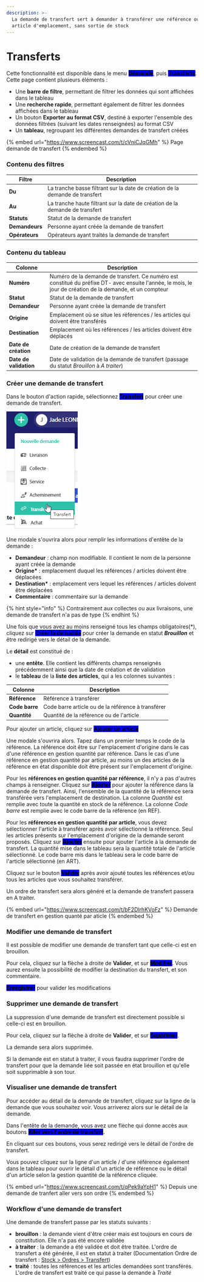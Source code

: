 ```yaml
---
description: >-
  La demande de transfert sert à demander à transférer une référence ou un
  article d'emplacement, sans sortie de stock
---
```


# Transferts

&#x20;Cette fonctionnalité est disponible dans le menu <mark style="background-color:blue;">**Demande**</mark>, puis <mark style="background-color:blue;">**Transferts**</mark>. Cette page contient plusieurs éléments :&#x20;

* Une **barre de filtre**, permettant de filtrer les données qui sont affichées dans le tableau
* Une **recherche rapide**, permettant également de filtrer les données affichées dans le tableau
* Un bouton **Exporter au format CSV**, destiné à exporter l'ensemble des données filtrées (suivant les dates renseignées) au format CSV
* Un **tableau**, regroupant les différentes demandes de transfert créées

{% embed url="https://www.screencast.com/t/cVniCJqGMh" %}
Page demande de transfert
{% endembed %}

### Contenu des filtres

| Filtre         | Description                                                                  |
| -------------- | ---------------------------------------------------------------------------- |
| **Du**         | La tranche basse filtrant sur la date de création de la demande de transfert |
| **Au**         | La tranche haute filtrant sur la date de création de la demande de transfert |
| **Statuts**    | Statut de la demande de transfert                                            |
| **Demandeurs** | Personne ayant créée la demande de transfert                                 |
| **Opérateurs** | Opérateurs ayant traités la demande de transfert                             |

### Contenu du tableau

| Colonne                | Description                                                                                                                                                |
| ---------------------- | ---------------------------------------------------------------------------------------------------------------------------------------------------------- |
| **Numéro**             | Numéro de la demande de transfert. Ce numéro est constitué du préfixe DT- avec ensuite l'année, le mois, le jour de création de la demande, et un compteur |
| **Statut**             | Statut de la demande de transfert                                                                                                                          |
| **Demandeur**          | Personne ayant créée la demande de transfert                                                                                                               |
| **Origine**            | Emplacement où se situe les références / les articles qui doivent être transférés                                                                          |
| **Destination**        | Emplacement où les références / les articles doivent être déplacés                                                                                         |
| **Date de création**   | Date de création de la demande de transfert                                                                                                                |
| **Date de validation** | Date de validation de la demande de transfert (passage du statut _Brouillon_ à _A traiter_)                                                                |

### Créer une demande de transfert

Dans le bouton d'action rapide, sélectionnez <mark style="background-color:blue;">**Transfert**</mark> pour créer une demande de transfert.

![](<../../../.gitbook/assets/image (81).png>)

Une modale s'ouvrira alors pour remplir les informations d'entête de la demande :&#x20;

* **Demandeur** : champ non modifiable. Il contient le nom de la personne ayant créée la demande
* **Origine\*** : emplacement duquel les références / articles doivent être déplacées
* **Destination\*** : emplacement vers lequel les références / articles doivent être déplacées
* **Commentaire** : commentaire sur la demande

{% hint style="info" %}
Contrairement aux collectes ou aux livraisons, une demande de transfert n'a pas de type
{% endhint %}

Une fois que vous avez au moins renseigné tous les champs obligatoires(\*), cliquez sur <mark style="background-color:blue;">**Créer la demande**</mark> pour créer la demande en statut _**Brouillon**_ et être redirigé vers le détail de la demande.

Le **détail** est constitué de :&#x20;

* une **entête**. Elle contient les différents champs renseignés précédemment ainsi que la date de création et de validation&#x20;
* le **tableau** de la **liste des articles**, qui a les colonnes suivantes :&#x20;

| Colonne        | Description                                        |
| -------------- | -------------------------------------------------- |
| **Référence**  | Référence à transférer                             |
| **Code barre** | Code barre article ou de la référence à transférer |
| **Quantité**   | Quantité de la référence ou de l'article           |

Pour ajouter un article, cliquez sur <mark style="background-color:blue;">**Ajouter un article**</mark>

Une modale s'ouvrira alors. Tapez dans un premier temps le code de la référence. La référence doit être sur l'emplacement d'origine dans le cas d'une référence en gestion quantité par référence. Dans le cas d'une référence en gestion quantité par article, au moins un des articles de la référence en état disponible doit être présent sur l'emplacement d'origine.

Pour les **références en gestion quantité par référence**, il n'y a pas d'autres champs à renseigner. Cliquez sur <mark style="background-color:blue;">**Ajouter**</mark> pour ajouter la référence dans la demande de transfert. Ainsi, l'ensemble de la quantité de la référence sera transférée vers l'emplacement de destination. La colonne _Quantité_ est remplie avec toute la quantité en stock de la référence. La colonne _Code barre_ est remplie avec le code barre de la référence (en REF).

Pour les **références en gestion quantité par article**, vous devez sélectionner l'article à transférer après avoir sélectionné la référence. Seul les articles présents sur l'emplacement d'origine de la demande seront proposés. Cliquez sur <mark style="background-color:blue;">**Ajouter**</mark> ensuite pour ajouter l'article à la demande de transfert. La quantité mise dans le tableau sera la quantité totale de l'article sélectionné. Le code barre mis dans le tableau sera le code barre de l'article sélectionné (en ART).

Cliquez sur le bouton <mark style="background-color:blue;">**Valider**</mark> après avoir ajouté toutes les références et/ou tous les articles que vous souhaitez transférer.&#x20;

Un ordre de transfert sera alors généré et la demande de transfert passera en A traiter.&#x20;

{% embed url="https://www.screencast.com/t/bF2DlrhKVoFz" %}
Demande de transfert en gestion quanté par aticle
{% endembed %}

### Modifier une demande de transfert

Il est possible de modifier une demande de transfert tant que celle-ci est en brouillon.

Pour cela, cliquez sur la flèche à droite de **Valider**, et sur <mark style="background-color:blue;">**Modifier**</mark>. Vous aurez ensuite la possibilité de modifier la destination du transfert, et son commentaire.

<mark style="background-color:blue;">**Enregistrer**</mark> pour valider les modifications

### Supprimer une demande de transfert

La suppression d'une demande de transfert est directement possible si celle-ci est en brouillon.

Pour cela, cliquez sur la flèche à droite de **Valider**, et sur <mark style="background-color:blue;">**Supprimer**</mark>.&#x20;

La demande sera alors supprimée.

Si la demande est en statut à traiter, il vous faudra supprimer l'ordre de transfert pour que la demande liée soit passée en état brouillon et qu'elle soit supprimable à son tour.

### Visualiser une demande de transfert

Pour accéder au détail de la demande de transfert, cliquez sur la ligne de la demande que vous souhaitez voir. Vous arriverez alors sur le détail de la demande.&#x20;

Dans l'entête de la demande, vous avez une flèche qui donne accès aux boutons <mark style="background-color:blue;">**Aller vers l'ordre de transfert**</mark>**.**&#x20;

En cliquant sur ces boutons, vous serez redirigé vers le détail de l'ordre de transfert.

Vous pouvez cliquez sur la ligne d'un article / d'une référence également dans le tableau pour ouvrir le détail d'un article de référence ou le détail d'un article selon la gestion quantité de la référence cliquée.&#x20;

{% embed url="https://www.screencast.com/t/qPek9aYpH1" %}
Depuis une demande de tranfert aller vers son ordre
{% endembed %}

### Workflow d'une demande de transfert

Une demande de transfert passe par les statuts suivants :&#x20;

* **brouillon** : la demande vient d'être créer mais est toujours en cours de constitution. Elle n'a pas été encore validée
* **à traiter** : la demande a été validée et doit être traitée. L'ordre de transfert a été générée, il est en statut à traiter (Documentation Ordre de transfert : [Stock > Ordres > Transfert](../../../stock/fonctionnalites-web/ordres/transferts.md))
* **traité** : toutes les références et les articles demandées sont transférés. L'ordre de transfert est traité ce qui passe la demande à _Traité_
